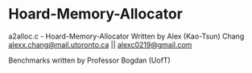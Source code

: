 # Hoard-Memory-Allocator

a2alloc.c - Hoard-Memory-Allocator
Written by Alex (Kao-Tsun) Chang
alexx.chang@mail.utoronto.ca || alexc0219@gmail.com

Benchmarks written by Professor Bogdan (UofT)
